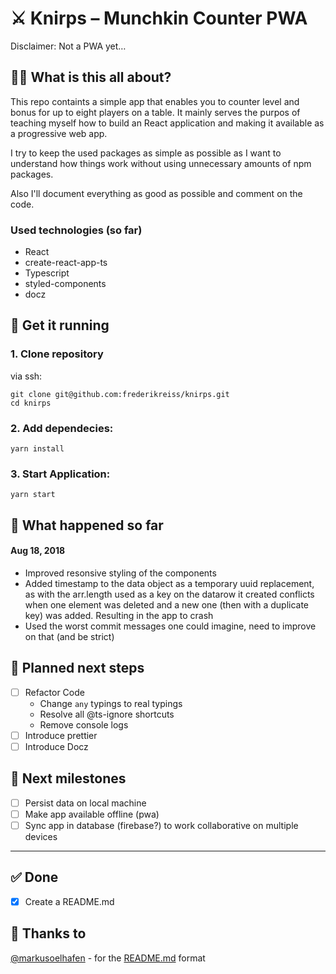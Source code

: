 # ⚔️ Knirps – Munchkin Counter PWA
Disclaimer: Not a PWA yet…

## 🤷‍♀️ What is this all about?

This repo containts a simple app that enables you to counter level and bonus for up to eight players on a table. It mainly serves the purpos of teaching myself how to build an React application and making it available as a progressive web app.

I try to keep the used packages as simple as possible as I want to understand how things work without using unnecessary amounts of npm packages.

Also I'll document everything as good as possible and comment on the code.

### Used technologies (so far)
- React
- create-react-app-ts
- Typescript
- styled-components
- docz

## 🚀 Get it running

### 1. Clone repository
via ssh: 
```
git clone git@github.com:frederikreiss/knirps.git
cd knirps
```

### 2. Add dependecies:
`yarn install`

### 3. Start Application:
`yarn start`

## 📆 What happened so far

#### Aug 18, 2018
- Improved resonsive styling of the components
- Added timestamp to the data object as a temporary uuid replacement, as with the arr.length used as a key on the datarow it created conflicts when one element was deleted and a new one (then with a duplicate key) was added. Resulting in the app to crash
- Used the worst commit messages one could imagine, need to improve on that (and be strict)

## 🏁 Planned next steps

- [ ] Refactor Code 
  - Change `any` typings to real typings
  - Resolve all @ts-ignore shortcuts
  - Remove console logs
- [ ] Introduce prettier
- [ ] Introduce Docz

## 🏁 Next milestones
- [ ] Persist data on local machine
- [ ] Make app available offline (pwa)
- [ ] Sync app in database (firebase?) to work collaborative on multiple devices

---

## ✅ Done
- [x] Create a README.md

## 🙌 Thanks to
[@markusoelhafen](https://github.com/markusoelhafen/) - for the [README.md](https://github.com/markusoelhafen/todo-app-pwa/blob/master/README.md) format
